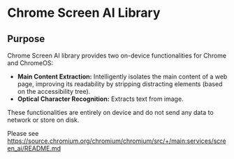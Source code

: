 # Chrome Screen AI Library

## Purpose
Chrome Screen AI library provides two on-device functionalities for Chrome and
ChromeOS:
* **Main Content Extraction:** Intelligently isolates the main content of a web
   page, improving its readability by stripping distracting elements (based on
   the accessibility tree).
* **Optical Character Recognition:** Extracts text from image.

These functionalities are entirely on device and do not send any data to
network or store on disk.

Please see https://source.chromium.org/chromium/chromium/src/+/main:services/screen_ai/README.md